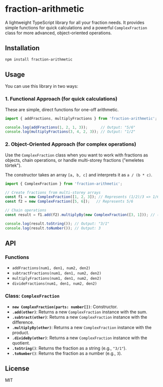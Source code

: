 # fraction-arithmetic

A lightweight TypeScript library for all your fraction needs. It provides simple functions for quick calculations and a powerful `ComplexFraction` class for more advanced, object-oriented operations.

## Installation
```bash
npm install fraction-arithmetic
````

## Usage

You can use this library in two ways:

### 1\. Functional Approach (for quick calculations)

These are simple, direct functions for one-off arithmetic.

```typescript
import { addFractions, multiplyFractions } from 'fraction-arithmetic';

console.log(addFractions(1, 2, 1, 3));      // Output: "5/6"
console.log(multiplyFractions(3, 4, 2, 3)); // Output: "1/2"
```

### 2\. Object-Oriented Approach (for complex operations)

Use the `ComplexFraction` class when you want to work with fractions as objects, chain operations, or handle multi-storey fractions ("emeletes törtek").

The constructor takes an array `[a, b, c]` and interprets it as `a / (b * c)`.

```typescript
import { ComplexFraction } from 'fraction-arithmetic';

// Create fractions from multi-storey arrays
const f1 = new ComplexFraction([1, 2, 3]); // Represents (1/2)/3 => 1/6
const f2 = new ComplexFraction([5, 6]);   // Represents 5/6

// Chain operations
const result = f1.add(f2).multiplyBy(new ComplexFraction([3, 1])); // (1/6 + 5/6) * (3/1) => 1 * 3 => 3/1

console.log(result.toString()); // Output: "3/1"
console.log(result.toNumber()); // Output: 3
```

## API

### Functions

  - `addFractions(num1, den1, num2, den2)`
  - `subtractFractions(num1, den1, num2, den2)`
  - `multiplyFractions(num1, den1, num2, den2)`
  - `divideFractions(num1, den1, num2, den2)`

### Class: `ComplexFraction`

  - **`new ComplexFraction(parts: number[])`**: Constructor.
  - **`.add(other)`**: Returns a new `ComplexFraction` instance with the sum.
  - **`.subtract(other)`**: Returns a new `ComplexFraction` instance with the difference.
  - **`.multiplyBy(other)`**: Returns a new `ComplexFraction` instance with the product.
  - **`.divideBy(other)`**: Returns a new `ComplexFraction` instance with the quotient.
  - **`.toString()`**: Returns the fraction as a string (e.g., `"3/1"`).
  - **`.toNumber()`**: Returns the fraction as a number (e.g., `3`).

## License

MIT